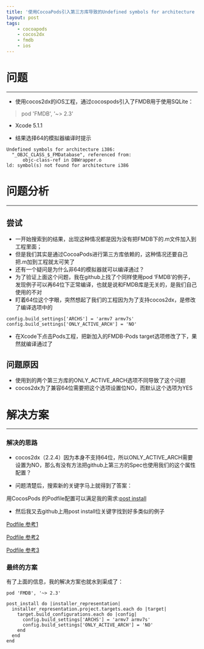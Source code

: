 ```yaml
---
title: '使用CocoaPods引入第三方库导致的Undefined symbols for architecture i386'
layout: post
tags:
    - cocoapods
    - cocos2dx
    - fmdb
    - ios
---
```


# 问题
---
* 使用cocos2dx的iOS工程，通过cocospods引入了FMDB用于使用SQLite：
> pod 'FMDB', '~> 2.3'

* Xcode 5.1.1

* 结果选择64的模拟器编译时提示

```
Undefined symbols for architecture i386:
  "_OBJC_CLASS_$_FMDatabase", referenced from:
      objc-class-ref in DBWrapper.o
ld: symbol(s) not found for architecture i386
```
  

# 问题分析
---
## 尝试
* 一开始搜索到的结果，出现这种情况都是因为没有把FMDB下的.m文件加入到工程里面；
* 但是我们其实是通过CocoaPods进行第三方库依赖的，这种情况还要自己把.m加到工程就太可笑了
* 还有一个疑问是为什么非64的模拟器就可以编译通过？
* 为了验证上面这个问题，我在github上找了个同样使用pod ‘FMDB’的例子，发现例子可以再64位下正常编译，也就是说和FMDB库是无关的，是我们自己使用的不对
* 盯着64位这个字眼，突然想起了我们的工程因为为了支持cocos2dx，是修改了编译选项中的      


```
config.build_settings['ARCHS'] = 'armv7 armv7s'
config.build_settings['ONLY_ACTIVE_ARCH'] = 'NO'
```

* 在Xcode下点击Pods工程，把新加入的FMDB-Pods target选项修改了下，果然就编译通过了

## 问题原因
* 使用到的两个第三方库的ONLY_ACTIVE_ARCH选项不同导致了这个问题
* cocos2dx为了兼容64位需要把这个选项设置位NO，而默认这个选项为YES

# 解决方案
---
### 解决的思路
* cocos2dx（2.2.4）因为本身不支持64位，所以ONLY_ACTIVE_ARCH需要设置为NO，那么有没有方法把github上第三方的Spec也使用我们的这个属性配置？

* 问题清楚后，搜索新的关键字马上就得到了答案：  

用CocosPods 的Podfile配置可以满足我的需求:[post install](http://guides.cocoapods.org/syntax/podfile.html#post_install)

* 然后我又去github上用post install位关键字找到好多类似的例子  

[Podfile 参考1](https://github.com/needbee/nbasyncrestconnection/blob/ecadaf7206ffddfd9cc829b880ba015d33be9eb0/demo/Podfile)  

[Podfile 参考2](https://github.com/cybertk/libchromium/blob/fa7fecdce6dbe31d8da82b80c999268bbea2ddf3/Example/Podfile)  

[Podfile 参考3](https://github.com/mikefullerton/FishLampLib/blob/3d9f0308015edab41335641dc0cdd7f3e47d63ea/Podfile)  


### 最终的方案
 有了上面的信息，我的解决方案也就水到渠成了：

```
pod 'FMDB', '~> 2.3'

post_install do |installer_representation|
  installer_representation.project.targets.each do |target|
    target.build_configurations.each do |config|
      config.build_settings['ARCHS'] = 'armv7 armv7s'
      config.build_settings['ONLY_ACTIVE_ARCH'] = 'NO'
    end
  end
end
```

